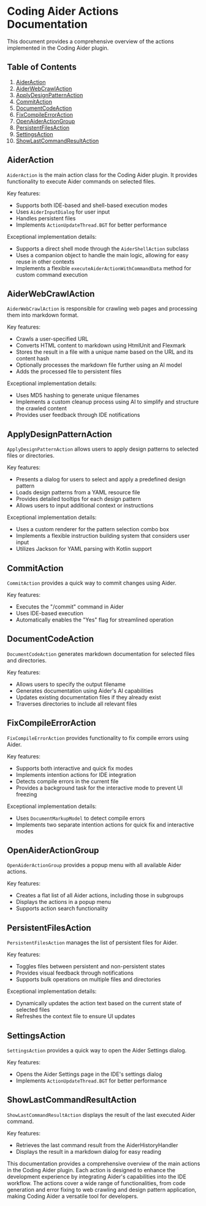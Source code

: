 # Coding Aider Actions Documentation

This document provides a comprehensive overview of the actions implemented in the Coding Aider plugin.

## Table of Contents

1. [AiderAction](#aideraction)
2. [AiderWebCrawlAction](#aiderwebcrawlaction)
3. [ApplyDesignPatternAction](#applydesignpatternaction)
4. [CommitAction](#commitaction)
5. [DocumentCodeAction](#documentcodeaction)
6. [FixCompileErrorAction](#fixcompileerroraction)
7. [OpenAiderActionGroup](#openaideractiongroup)
8. [PersistentFilesAction](#persistentfilesaction)
9. [SettingsAction](#settingsaction)
10. [ShowLastCommandResultAction](#showlastcommandresultaction)

## AiderAction

`AiderAction` is the main action class for the Coding Aider plugin. It provides functionality to execute Aider commands on selected files.

Key features:
- Supports both IDE-based and shell-based execution modes
- Uses `AiderInputDialog` for user input
- Handles persistent files
- Implements `ActionUpdateThread.BGT` for better performance

Exceptional implementation details:
- Supports a direct shell mode through the `AiderShellAction` subclass
- Uses a companion object to handle the main logic, allowing for easy reuse in other contexts
- Implements a flexible `executeAiderActionWithCommandData` method for custom command execution

## AiderWebCrawlAction

`AiderWebCrawlAction` is responsible for crawling web pages and processing them into markdown format.

Key features:
- Crawls a user-specified URL
- Converts HTML content to markdown using HtmlUnit and Flexmark
- Stores the result in a file with a unique name based on the URL and its content hash
- Optionally processes the markdown file further using an AI model
- Adds the processed file to persistent files

Exceptional implementation details:
- Uses MD5 hashing to generate unique filenames
- Implements a custom cleanup process using AI to simplify and structure the crawled content
- Provides user feedback through IDE notifications

## ApplyDesignPatternAction

`ApplyDesignPatternAction` allows users to apply design patterns to selected files or directories.

Key features:
- Presents a dialog for users to select and apply a predefined design pattern
- Loads design patterns from a YAML resource file
- Provides detailed tooltips for each design pattern
- Allows users to input additional context or instructions

Exceptional implementation details:
- Uses a custom renderer for the pattern selection combo box
- Implements a flexible instruction building system that considers user input
- Utilizes Jackson for YAML parsing with Kotlin support

## CommitAction

`CommitAction` provides a quick way to commit changes using Aider.

Key features:
- Executes the "/commit" command in Aider
- Uses IDE-based execution
- Automatically enables the "Yes" flag for streamlined operation

## DocumentCodeAction

`DocumentCodeAction` generates markdown documentation for selected files and directories.

Key features:
- Allows users to specify the output filename
- Generates documentation using Aider's AI capabilities
- Updates existing documentation files if they already exist
- Traverses directories to include all relevant files

## FixCompileErrorAction

`FixCompileErrorAction` provides functionality to fix compile errors using Aider.

Key features:
- Supports both interactive and quick fix modes
- Implements intention actions for IDE integration
- Detects compile errors in the current file
- Provides a background task for the interactive mode to prevent UI freezing

Exceptional implementation details:
- Uses `DocumentMarkupModel` to detect compile errors
- Implements two separate intention actions for quick fix and interactive modes

## OpenAiderActionGroup

`OpenAiderActionGroup` provides a popup menu with all available Aider actions.

Key features:
- Creates a flat list of all Aider actions, including those in subgroups
- Displays the actions in a popup menu
- Supports action search functionality

## PersistentFilesAction

`PersistentFilesAction` manages the list of persistent files for Aider.

Key features:
- Toggles files between persistent and non-persistent states
- Provides visual feedback through notifications
- Supports bulk operations on multiple files and directories

Exceptional implementation details:
- Dynamically updates the action text based on the current state of selected files
- Refreshes the context file to ensure UI updates

## SettingsAction

`SettingsAction` provides a quick way to open the Aider Settings dialog.

Key features:
- Opens the Aider Settings page in the IDE's settings dialog
- Implements `ActionUpdateThread.BGT` for better performance

## ShowLastCommandResultAction

`ShowLastCommandResultAction` displays the result of the last executed Aider command.

Key features:
- Retrieves the last command result from the AiderHistoryHandler
- Displays the result in a markdown dialog for easy reading

This documentation provides a comprehensive overview of the main actions in the Coding Aider plugin. Each action is designed to enhance the development experience by integrating Aider's capabilities into the IDE workflow. The actions cover a wide range of functionalities, from code generation and error fixing to web crawling and design pattern application, making Coding Aider a versatile tool for developers.
